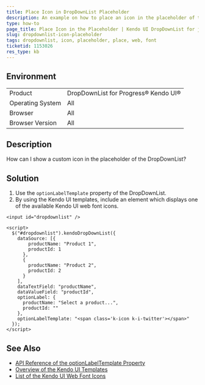 ```yaml
---
title: Place Icon in DropDownList Placeholder
description: An example on how to place an icon in the placeholder of the Kendo UI DropDownList.
type: how-to
page_title: Place Icon in the Placeholder | Kendo UI DropDownList for jQuery
slug: dropdownlist-icon-placeholder
tags: dropdownlist, icon, placeholder, place, web, font
ticketid: 1153026
res_type: kb
---
```


## Environment

<table>
 <tr>
  <td>Product</td>
  <td>DropDownList for Progress® Kendo UI®</td>
 </tr>
 <tr>
  <td>Operating System</td>
  <td>All</td>
 </tr>
 <tr>
  <td>Browser</td>
  <td>All</td>
 </tr>
 <tr>
  <td>Browser Version</td>
  <td>All</td>
 </tr>
</table>

## Description

How can I show a custom icon in the placeholder of the DropDownList?

## Solution

1. Use the `optionLabelTemplate` property of the DropDownList.
1. By using the Kendo UI templates, include an element which displays one of the available Kendo UI web font icons.

```dojo
<input id="dropdownlist" />

<script>
  $("#dropdownlist").kendoDropDownList({
    dataSource: [{
        productName: "Product 1",
        productId: 1
      },
      {
        productName: "Product 2",
        productId: 2
      }
    ],
    dataTextField: "productName",
    dataValueField: "productId",
    optionLabel: {
      productName: "Select a product...",
      productId: ""
    },
    optionLabelTemplate: "<span class='k-icon k-i-twitter'></span>"
  });
</script>
```

## See Also

* [API Reference of the optionLabelTemplate Property](https://docs.telerik.com/kendo-ui/api/javascript/ui/dropdownlist/configuration/optionlabeltemplate)
* [Overview of the Kendo UI Templates](https://docs.telerik.com/kendo-ui/framework/templates/overview)
* [List of the Kendo UI Web Font Icons](https://docs.telerik.com/kendo-ui/styles-and-layout/icons-web)
